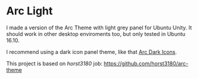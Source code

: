 # Arc Light

I made a version of the Arc Theme with light grey panel for Ubuntu Unity. It should work in other desktop enviroments too, but only tested in Ubuntu 16.10.

I recommend using a dark icon panel theme, like that <a href="https://github.com/eudennis/Arc-Dark-icons" target="blank">Arc Dark Icons</a>. 

This project is based on *horst3180* job:
<a href="https://github.com/horst3180/arc-theme" target="blank">https://github.com/horst3180/arc-theme</a>